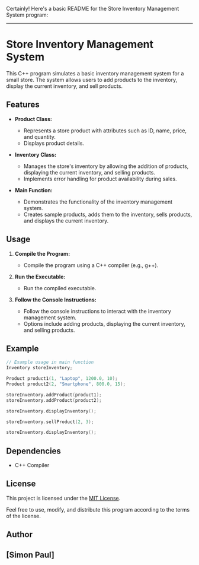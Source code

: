 Certainly! Here's a basic README for the Store Inventory Management System program:

---

# Store Inventory Management System

This C++ program simulates a basic inventory management system for a small store. The system allows users to add products to the inventory, display the current inventory, and sell products.

## Features

- **Product Class:**
  - Represents a store product with attributes such as ID, name, price, and quantity.
  - Displays product details.

- **Inventory Class:**
  - Manages the store's inventory by allowing the addition of products, displaying the current inventory, and selling products.
  - Implements error handling for product availability during sales.

- **Main Function:**
  - Demonstrates the functionality of the inventory management system.
  - Creates sample products, adds them to the inventory, sells products, and displays the current inventory.

## Usage

1. **Compile the Program:**
   - Compile the program using a C++ compiler (e.g., g++).

2. **Run the Executable:**
   - Run the compiled executable.

3. **Follow the Console Instructions:**
   - Follow the console instructions to interact with the inventory management system.
   - Options include adding products, displaying the current inventory, and selling products.

## Example

```cpp
// Example usage in main function
Inventory storeInventory;

Product product1(1, "Laptop", 1200.0, 10);
Product product2(2, "Smartphone", 800.0, 15);

storeInventory.addProduct(product1);
storeInventory.addProduct(product2);

storeInventory.displayInventory();

storeInventory.sellProduct(2, 3);

storeInventory.displayInventory();
```

## Dependencies

- C++ Compiler

## License

This project is licensed under the [MIT License](LICENSE).

Feel free to use, modify, and distribute this program according to the terms of the license.

## Author
[Simon Paul]
---
